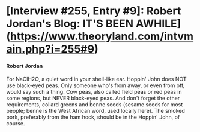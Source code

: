 # [Interview #255, Entry #9]: Robert Jordan's Blog: IT'S BEEN AWHILE](https://www.theoryland.com/intvmain.php?i=255#9)

#### Robert Jordan

For NaClH2O, a quiet word in your shell-like ear. Hoppin' John does NOT use black-eyed peas. Only someone who's from away, or even from off, would say such a thing. Cow peas, also called field peas or red peas in some regions, but NEVER black-eyed peas. And don't forget the other requirements, collard greens and benne seeds (sesame seeds for most people; benne is the West African word, used locally here). The smoked pork, preferably from the ham hock, should be in the Hoppin' John, of course.

